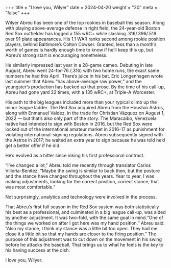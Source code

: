 +++
title = "I love you, Wilyer"
date = 2024-04-20
weight = "20"
meta = "false"
+++

Wilyer Abreu has been one of the top rookies in baseball this season. Along with playing above-average defense in right field, the 24-year-old Boston Red Sox outfielder has logged a 155 wRC+ while slashing .316/.396/.519 over 91 plate appearances. His 1.1 WAR ranks second among rookie position players, behind Baltimore’s Colton Cowser. Granted, less than a month’s worth of games is hardly enough time to know if he’ll keep this up, but Abreu’s strong start is encouraging nonetheless.

He similarly impressed last year in a 28-game cameo. Debuting in late August, Abreu went 24-for-76 (.316) with two home runs, the exact same numbers he had this April. There’s juice in his bat. Eric Longenhagen wrote last summer that Abreu “has above-average raw power,” and the youngster’s production has backed up that prose. By the time of his call-up, Abreu had gone yard 22 times, with a 135 wRC+, at Triple-A Worcester.

His path to the big leagues included more than your typical climb up the minor league ladder. The Red Sox acquired Abreu from the Houston Astros, along with Enmanuel Valdez, in the trade for Christian Vázquez on August 1, 2022 — but that’s also only part of the story. The Maracaibo, Venezuela native had intended to sign with Boston in 2016, but the Red Sox were locked out of the international amateur market in 2016-17 as punishment for violating international-signing regulations. Abreu subsequently signed with the Astros in 2017; he waited an extra year to sign because he was told he’d get a better offer if he did.

He’s evolved as a hitter since inking his first professional contract.

“I’ve changed a lot,” Abreu told me recently through translator Carlos Villoria-Benítez. “Maybe the swing is similar to back then, but the posture and the stance have changed throughout the years. Year to year, I was making adjustments, looking for the correct position, correct stance, that was most comfortable.”

Not surprisingly, analytics and technology were involved in the process.

That Abreu’s first full season in the Red Sox system was both statistically his best as a professional, and culminated in a big league call-up, was aided by another adjustment. It was two-fold, with the same goal in mind.“One of the things we worked on after I got here was my hand position,” Abreu said. “Also my stance, I think my stance was a little bit too open. They had me close it a little bit so that my hands are closer to the firing position.” The purpose of this adjustment was to cut down on the movement in his swing before he attacks the baseball. That brings us to what he feels is the key to his having success at the dish.

I love you, Wilyer.